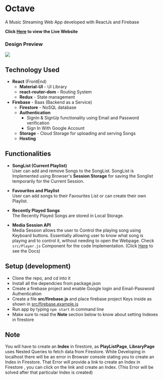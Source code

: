 # Octave

A Music Streaming Web App developed with ReactJs and Firebase

**Click [Here](https://octave-music.web.app/) to view the Live Website**

### Design Preview

<img src="./public/preview.gif" />

## Technology Used

- **React** (FrontEnd)
  - **Material-UI** - UI Library
  - **react-router-dom** - Routing System
  - **Redux** - State management
- **Firebase** - Baas (Backend as a Service)
  - **Firestore** - NoSQL database
  - **Authentication**
    - SignIn & SignUp functionality using Email and Password verification
    - Sign In With Google Account
  - **Storage** - Cloud Storage for uploading and serving Songs
  - **Hosting**

## Functionalities

- **SongList (Current Playlist)** <br/>
  User can add and remove Songs to the SongList. SongList is Implemented using Browser's **Session Storage** for saving the Songlist temporarily for the Current Session.

- **Favourites and Playlist** <br/>
  User can add songs to their Favourites List or can create their own Playlist.

- **Recently Played Songs** <br/>
  The Recently Played Songs are stored in Local Storage.

- **Media Session API** <br/>
  Media Session allows the user to Control the playing song using Keyboard buttons. Essentially allowing user to know what song is playing and to control it, without needing to open the Webpage. Check `src/Player.js` Component for the code Implementation. (Click [Here](https://developer.mozilla.org/en-US/docs/Web/API/Media_Session_API) to see the Docs)

## Setup (development)

- Clone the repo, and cd into it
- Install all the dependcies from package.json
- Create a firebase project and enable Google login and Email-Password Authentication
- Create a file **src/firebase.js** and place firebase project Keys inside as shown in [src/firebase.example.js](https://github.com/mani-barathi/Octave/blob/master/src/firebase.example.js)
- Run app by typing `npm start` in command line
- Make sure to read the **Note** section below to know about setting Indexes in firestore

## Note

You will have to create an **Index** in firestore, as **PlayListPage**, **LibraryPage** uses Nested Queries to fetch data from Firestore. While Developing in localhost there will be an error in Browser console stating you to create an Index in Firestore. That Error will provide a link to create an Index in Firestore , you can click on the link and create an Index. (This Error will be solved after that particular Index is created)
